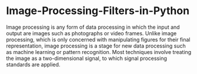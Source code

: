 # Image-Processing-Filters-in-Python

Image processing is any form of data processing in which the input and output are images such as photographs or video frames. Unlike image processing, which is only concerned with manipulating figures for their final representation, image processing is a stage for new data processing such as machine learning or pattern recognition. Most techniques involve treating the image as a two-dimensional signal, to which signal processing standards are applied.





